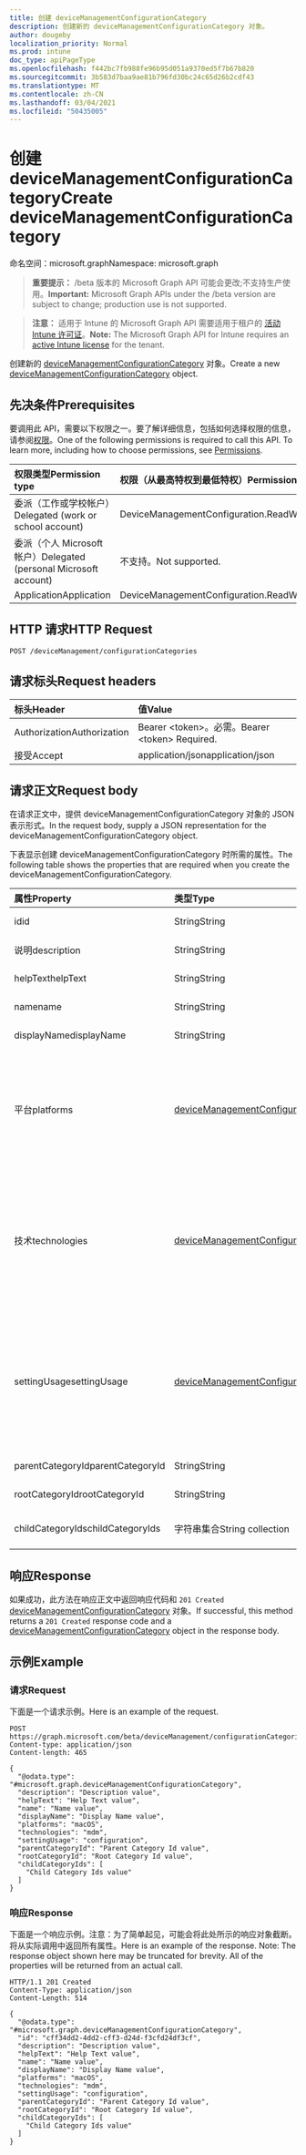```yaml
---
title: 创建 deviceManagementConfigurationCategory
description: 创建新的 deviceManagementConfigurationCategory 对象。
author: dougeby
localization_priority: Normal
ms.prod: intune
doc_type: apiPageType
ms.openlocfilehash: f442bc7fb988fe96b95d051a9370ed5f7b67b820
ms.sourcegitcommit: 3b583d7baa9ae81b796fd30bc24c65d26b2cdf43
ms.translationtype: MT
ms.contentlocale: zh-CN
ms.lasthandoff: 03/04/2021
ms.locfileid: "50435005"
---
```

# <a name="create-devicemanagementconfigurationcategory"></a><span data-ttu-id="2cb0e-103">创建 deviceManagementConfigurationCategory</span><span class="sxs-lookup"><span data-stu-id="2cb0e-103">Create deviceManagementConfigurationCategory</span></span>

<span data-ttu-id="2cb0e-104">命名空间：microsoft.graph</span><span class="sxs-lookup"><span data-stu-id="2cb0e-104">Namespace: microsoft.graph</span></span>

> <span data-ttu-id="2cb0e-105">**重要提示：** /beta 版本的 Microsoft Graph API 可能会更改;不支持生产使用。</span><span class="sxs-lookup"><span data-stu-id="2cb0e-105">**Important:** Microsoft Graph APIs under the /beta version are subject to change; production use is not supported.</span></span>

> <span data-ttu-id="2cb0e-106">**注意：** 适用于 Intune 的 Microsoft Graph API 需要适用于租户的 [活动 Intune 许可证](https://go.microsoft.com/fwlink/?linkid=839381)。</span><span class="sxs-lookup"><span data-stu-id="2cb0e-106">**Note:** The Microsoft Graph API for Intune requires an [active Intune license](https://go.microsoft.com/fwlink/?linkid=839381) for the tenant.</span></span>

<span data-ttu-id="2cb0e-107">创建新的 [deviceManagementConfigurationCategory](../resources/intune-deviceconfigv2-devicemanagementconfigurationcategory.md) 对象。</span><span class="sxs-lookup"><span data-stu-id="2cb0e-107">Create a new [deviceManagementConfigurationCategory](../resources/intune-deviceconfigv2-devicemanagementconfigurationcategory.md) object.</span></span>

## <a name="prerequisites"></a><span data-ttu-id="2cb0e-108">先决条件</span><span class="sxs-lookup"><span data-stu-id="2cb0e-108">Prerequisites</span></span>
<span data-ttu-id="2cb0e-p101">要调用此 API，需要以下权限之一。要了解详细信息，包括如何选择权限的信息，请参阅[权限](/graph/permissions-reference)。</span><span class="sxs-lookup"><span data-stu-id="2cb0e-p101">One of the following permissions is required to call this API. To learn more, including how to choose permissions, see [Permissions](/graph/permissions-reference).</span></span>

|<span data-ttu-id="2cb0e-111">权限类型</span><span class="sxs-lookup"><span data-stu-id="2cb0e-111">Permission type</span></span>|<span data-ttu-id="2cb0e-112">权限（从最高特权到最低特权）</span><span class="sxs-lookup"><span data-stu-id="2cb0e-112">Permissions (from most to least privileged)</span></span>|
|:---|:---|
|<span data-ttu-id="2cb0e-113">委派（工作或学校帐户）</span><span class="sxs-lookup"><span data-stu-id="2cb0e-113">Delegated (work or school account)</span></span>|<span data-ttu-id="2cb0e-114">DeviceManagementConfiguration.ReadWrite.All</span><span class="sxs-lookup"><span data-stu-id="2cb0e-114">DeviceManagementConfiguration.ReadWrite.All</span></span>|
|<span data-ttu-id="2cb0e-115">委派（个人 Microsoft 帐户）</span><span class="sxs-lookup"><span data-stu-id="2cb0e-115">Delegated (personal Microsoft account)</span></span>|<span data-ttu-id="2cb0e-116">不支持。</span><span class="sxs-lookup"><span data-stu-id="2cb0e-116">Not supported.</span></span>|
|<span data-ttu-id="2cb0e-117">Application</span><span class="sxs-lookup"><span data-stu-id="2cb0e-117">Application</span></span>|<span data-ttu-id="2cb0e-118">DeviceManagementConfiguration.ReadWrite.All</span><span class="sxs-lookup"><span data-stu-id="2cb0e-118">DeviceManagementConfiguration.ReadWrite.All</span></span>|

## <a name="http-request"></a><span data-ttu-id="2cb0e-119">HTTP 请求</span><span class="sxs-lookup"><span data-stu-id="2cb0e-119">HTTP Request</span></span>
<!-- {
  "blockType": "ignored"
}
-->
``` http
POST /deviceManagement/configurationCategories
```

## <a name="request-headers"></a><span data-ttu-id="2cb0e-120">请求标头</span><span class="sxs-lookup"><span data-stu-id="2cb0e-120">Request headers</span></span>
|<span data-ttu-id="2cb0e-121">标头</span><span class="sxs-lookup"><span data-stu-id="2cb0e-121">Header</span></span>|<span data-ttu-id="2cb0e-122">值</span><span class="sxs-lookup"><span data-stu-id="2cb0e-122">Value</span></span>|
|:---|:---|
|<span data-ttu-id="2cb0e-123">Authorization</span><span class="sxs-lookup"><span data-stu-id="2cb0e-123">Authorization</span></span>|<span data-ttu-id="2cb0e-124">Bearer &lt;token&gt;。必需。</span><span class="sxs-lookup"><span data-stu-id="2cb0e-124">Bearer &lt;token&gt; Required.</span></span>|
|<span data-ttu-id="2cb0e-125">接受</span><span class="sxs-lookup"><span data-stu-id="2cb0e-125">Accept</span></span>|<span data-ttu-id="2cb0e-126">application/json</span><span class="sxs-lookup"><span data-stu-id="2cb0e-126">application/json</span></span>|

## <a name="request-body"></a><span data-ttu-id="2cb0e-127">请求正文</span><span class="sxs-lookup"><span data-stu-id="2cb0e-127">Request body</span></span>
<span data-ttu-id="2cb0e-128">在请求正文中，提供 deviceManagementConfigurationCategory 对象的 JSON 表示形式。</span><span class="sxs-lookup"><span data-stu-id="2cb0e-128">In the request body, supply a JSON representation for the deviceManagementConfigurationCategory object.</span></span>

<span data-ttu-id="2cb0e-129">下表显示创建 deviceManagementConfigurationCategory 时所需的属性。</span><span class="sxs-lookup"><span data-stu-id="2cb0e-129">The following table shows the properties that are required when you create the deviceManagementConfigurationCategory.</span></span>

|<span data-ttu-id="2cb0e-130">属性</span><span class="sxs-lookup"><span data-stu-id="2cb0e-130">Property</span></span>|<span data-ttu-id="2cb0e-131">类型</span><span class="sxs-lookup"><span data-stu-id="2cb0e-131">Type</span></span>|<span data-ttu-id="2cb0e-132">说明</span><span class="sxs-lookup"><span data-stu-id="2cb0e-132">Description</span></span>|
|:---|:---|:---|
|<span data-ttu-id="2cb0e-133">id</span><span class="sxs-lookup"><span data-stu-id="2cb0e-133">id</span></span>|<span data-ttu-id="2cb0e-134">String</span><span class="sxs-lookup"><span data-stu-id="2cb0e-134">String</span></span>|<span data-ttu-id="2cb0e-135">项的标识符</span><span class="sxs-lookup"><span data-stu-id="2cb0e-135">Identifier for item</span></span>|
|<span data-ttu-id="2cb0e-136">说明</span><span class="sxs-lookup"><span data-stu-id="2cb0e-136">description</span></span>|<span data-ttu-id="2cb0e-137">String</span><span class="sxs-lookup"><span data-stu-id="2cb0e-137">String</span></span>|<span data-ttu-id="2cb0e-138">项目说明</span><span class="sxs-lookup"><span data-stu-id="2cb0e-138">Description of the item</span></span>|
|<span data-ttu-id="2cb0e-139">helpText</span><span class="sxs-lookup"><span data-stu-id="2cb0e-139">helpText</span></span>|<span data-ttu-id="2cb0e-140">String</span><span class="sxs-lookup"><span data-stu-id="2cb0e-140">String</span></span>|<span data-ttu-id="2cb0e-141">项目的帮助文本</span><span class="sxs-lookup"><span data-stu-id="2cb0e-141">Help text of the item</span></span>|
|<span data-ttu-id="2cb0e-142">name</span><span class="sxs-lookup"><span data-stu-id="2cb0e-142">name</span></span>|<span data-ttu-id="2cb0e-143">String</span><span class="sxs-lookup"><span data-stu-id="2cb0e-143">String</span></span>|<span data-ttu-id="2cb0e-144">项目的名称</span><span class="sxs-lookup"><span data-stu-id="2cb0e-144">Name of the item</span></span>|
|<span data-ttu-id="2cb0e-145">displayName</span><span class="sxs-lookup"><span data-stu-id="2cb0e-145">displayName</span></span>|<span data-ttu-id="2cb0e-146">String</span><span class="sxs-lookup"><span data-stu-id="2cb0e-146">String</span></span>|<span data-ttu-id="2cb0e-147">项目的显示名称</span><span class="sxs-lookup"><span data-stu-id="2cb0e-147">Display name of the item</span></span>|
|<span data-ttu-id="2cb0e-148">平台</span><span class="sxs-lookup"><span data-stu-id="2cb0e-148">platforms</span></span>|[<span data-ttu-id="2cb0e-149">deviceManagementConfigurationPlatforms</span><span class="sxs-lookup"><span data-stu-id="2cb0e-149">deviceManagementConfigurationPlatforms</span></span>](../resources/intune-deviceconfigv2-devicemanagementconfigurationplatforms.md)|<span data-ttu-id="2cb0e-150">平台类型，类别中的设置具有。</span><span class="sxs-lookup"><span data-stu-id="2cb0e-150">Platforms types, which settings in the category have.</span></span> <span data-ttu-id="2cb0e-151">可取值为：`none`、`macOS`、`windows10X`、`windows10`。</span><span class="sxs-lookup"><span data-stu-id="2cb0e-151">Possible values are: `none`, `macOS`, `windows10X`, `windows10`.</span></span>|
|<span data-ttu-id="2cb0e-152">技术</span><span class="sxs-lookup"><span data-stu-id="2cb0e-152">technologies</span></span>|[<span data-ttu-id="2cb0e-153">deviceManagementConfigurationTechnologies</span><span class="sxs-lookup"><span data-stu-id="2cb0e-153">deviceManagementConfigurationTechnologies</span></span>](../resources/intune-deviceconfigv2-devicemanagementconfigurationtechnologies.md)|<span data-ttu-id="2cb0e-154">技术类型，类别中的设置具有。</span><span class="sxs-lookup"><span data-stu-id="2cb0e-154">Technologies types, which settings in the category have.</span></span> <span data-ttu-id="2cb0e-155">可取值为：`none`、`mdm`、`windows10XManagement`、`configManager`。</span><span class="sxs-lookup"><span data-stu-id="2cb0e-155">Possible values are: `none`, `mdm`, `windows10XManagement`, `configManager`.</span></span>|
|<span data-ttu-id="2cb0e-156">settingUsage</span><span class="sxs-lookup"><span data-stu-id="2cb0e-156">settingUsage</span></span>|[<span data-ttu-id="2cb0e-157">deviceManagementConfigurationSettingUsage</span><span class="sxs-lookup"><span data-stu-id="2cb0e-157">deviceManagementConfigurationSettingUsage</span></span>](../resources/intune-deviceconfigv2-devicemanagementconfigurationsettingusage.md)|<span data-ttu-id="2cb0e-158">指示类别包含用于合规性或配置的设置。</span><span class="sxs-lookup"><span data-stu-id="2cb0e-158">Indicates that the category contains settings that are used for Compliance or Configuration.</span></span> <span data-ttu-id="2cb0e-159">可取值为：`none`、`configuration`。</span><span class="sxs-lookup"><span data-stu-id="2cb0e-159">Possible values are: `none`, `configuration`.</span></span>|
|<span data-ttu-id="2cb0e-160">parentCategoryId</span><span class="sxs-lookup"><span data-stu-id="2cb0e-160">parentCategoryId</span></span>|<span data-ttu-id="2cb0e-161">String</span><span class="sxs-lookup"><span data-stu-id="2cb0e-161">String</span></span>|<span data-ttu-id="2cb0e-162">类别的父 ID。</span><span class="sxs-lookup"><span data-stu-id="2cb0e-162">Parent id of the category.</span></span>|
|<span data-ttu-id="2cb0e-163">rootCategoryId</span><span class="sxs-lookup"><span data-stu-id="2cb0e-163">rootCategoryId</span></span>|<span data-ttu-id="2cb0e-164">String</span><span class="sxs-lookup"><span data-stu-id="2cb0e-164">String</span></span>|<span data-ttu-id="2cb0e-165">类别的根 ID。</span><span class="sxs-lookup"><span data-stu-id="2cb0e-165">Root id of the category.</span></span>|
|<span data-ttu-id="2cb0e-166">childCategoryIds</span><span class="sxs-lookup"><span data-stu-id="2cb0e-166">childCategoryIds</span></span>|<span data-ttu-id="2cb0e-167">字符串集合</span><span class="sxs-lookup"><span data-stu-id="2cb0e-167">String collection</span></span>|<span data-ttu-id="2cb0e-168">类别的子 ID 列表。</span><span class="sxs-lookup"><span data-stu-id="2cb0e-168">List of child ids of the category.</span></span>|



## <a name="response"></a><span data-ttu-id="2cb0e-169">响应</span><span class="sxs-lookup"><span data-stu-id="2cb0e-169">Response</span></span>
<span data-ttu-id="2cb0e-170">如果成功，此方法在响应正文中返回响应代码和 `201 Created` [deviceManagementConfigurationCategory](../resources/intune-deviceconfigv2-devicemanagementconfigurationcategory.md) 对象。</span><span class="sxs-lookup"><span data-stu-id="2cb0e-170">If successful, this method returns a `201 Created` response code and a [deviceManagementConfigurationCategory](../resources/intune-deviceconfigv2-devicemanagementconfigurationcategory.md) object in the response body.</span></span>

## <a name="example"></a><span data-ttu-id="2cb0e-171">示例</span><span class="sxs-lookup"><span data-stu-id="2cb0e-171">Example</span></span>

### <a name="request"></a><span data-ttu-id="2cb0e-172">请求</span><span class="sxs-lookup"><span data-stu-id="2cb0e-172">Request</span></span>
<span data-ttu-id="2cb0e-173">下面是一个请求示例。</span><span class="sxs-lookup"><span data-stu-id="2cb0e-173">Here is an example of the request.</span></span>
``` http
POST https://graph.microsoft.com/beta/deviceManagement/configurationCategories
Content-type: application/json
Content-length: 465

{
  "@odata.type": "#microsoft.graph.deviceManagementConfigurationCategory",
  "description": "Description value",
  "helpText": "Help Text value",
  "name": "Name value",
  "displayName": "Display Name value",
  "platforms": "macOS",
  "technologies": "mdm",
  "settingUsage": "configuration",
  "parentCategoryId": "Parent Category Id value",
  "rootCategoryId": "Root Category Id value",
  "childCategoryIds": [
    "Child Category Ids value"
  ]
}
```

### <a name="response"></a><span data-ttu-id="2cb0e-174">响应</span><span class="sxs-lookup"><span data-stu-id="2cb0e-174">Response</span></span>
<span data-ttu-id="2cb0e-p105">下面是一个响应示例。注意：为了简单起见，可能会将此处所示的响应对象截断。将从实际调用中返回所有属性。</span><span class="sxs-lookup"><span data-stu-id="2cb0e-p105">Here is an example of the response. Note: The response object shown here may be truncated for brevity. All of the properties will be returned from an actual call.</span></span>
``` http
HTTP/1.1 201 Created
Content-Type: application/json
Content-Length: 514

{
  "@odata.type": "#microsoft.graph.deviceManagementConfigurationCategory",
  "id": "cff34dd2-4dd2-cff3-d24d-f3cfd24df3cf",
  "description": "Description value",
  "helpText": "Help Text value",
  "name": "Name value",
  "displayName": "Display Name value",
  "platforms": "macOS",
  "technologies": "mdm",
  "settingUsage": "configuration",
  "parentCategoryId": "Parent Category Id value",
  "rootCategoryId": "Root Category Id value",
  "childCategoryIds": [
    "Child Category Ids value"
  ]
}
```




